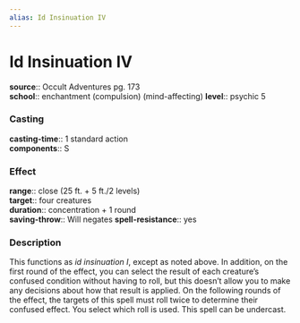 ```yaml
---
alias: Id Insinuation IV
---
```


# Id Insinuation IV 

**source**:: Occult Adventures pg. 173  
**school**:: enchantment (compulsion) (mind-affecting)
**level**:: psychic 5

### Casting 

**casting-time**:: 1 standard action  
**components**:: S

### Effect 

**range**:: close (25 ft. + 5 ft./2 levels)  
**target**:: four creatures  
**duration**:: concentration + 1 round  
**saving-throw**:: Will negates
**spell-resistance**:: yes

### Description 

This functions as *id insinuation I*, except as noted above. In addition, on the first round of the effect, you can select the result of each creature’s confused condition without having to roll, but this doesn’t allow you to make any decisions about how that result is applied. On the following rounds of the effect, the targets of this spell must roll twice to determine their confused effect. You select which roll is used. This spell can be undercast.
